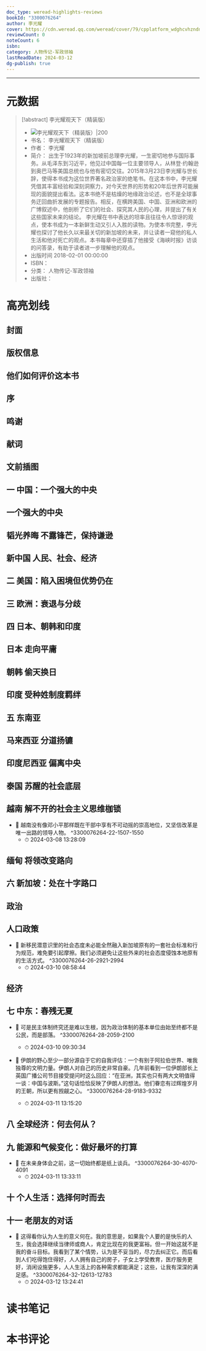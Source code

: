 ```yaml
---
doc_type: weread-highlights-reviews
bookId: "3300076264"
author: 李光耀
cover: https://cdn.weread.qq.com/weread/cover/79/cpplatform_wdghcvhzndnxtmgbbdm5dg/t7_cpplatform_wdghcvhzndnxtmgbbdm5dg1698833759.jpg
reviewCount: 0
noteCount: 6
isbn: 
category: 人物传记-军政领袖
lastReadDate: 2024-03-12
dg-publish: true
---
```


---
# 元数据
> [!abstract] 李光耀观天下（精装版）
> - ![ 李光耀观天下（精装版）|200](https://cdn.weread.qq.com/weread/cover/79/cpplatform_wdghcvhzndnxtmgbbdm5dg/t7_cpplatform_wdghcvhzndnxtmgbbdm5dg1698833759.jpg)
> - 书名： 李光耀观天下（精装版）
> - 作者： 李光耀
> - 简介： 出生于1923年的新加坡前总理李光耀，一生密切地参与国际事务。从毛泽东到习近平，他见过中国每一位主要领导人，从林登·约翰逊到奥巴马等美国总统也与他有密切交往。2015年3月23日李光耀与世长辞，使得本书成为这位世界著名政治家的绝笔书。在这本书中，李光耀凭借其丰富经验和深刻洞察力，对今天世界的形势和20年后世界可能展现的面貌提出看法。这本书绝不是枯燥的地缘政治论述，也不是全球事务迂回曲折发展的专题报告。相反，在横跨美国、中国、亚洲和欧洲的广博叙述中，他剖析了它们的社会、探究其人民的心理，并提出了有关这些国家未来的结论。
李光耀在书中表达的坦率且往往令人惊讶的观点，使本书成为一本新鲜生动又引人入胜的读物。为使本书完整，李光耀也探讨了他长久以来最关切的新加坡的未来，并让读者一窥他的私人生活和他对死亡的观点。本书每章中还穿插了他接受《海峡时报》访谈的问答录，有助于读者进一步理解他的观点。
> - 出版时间 2018-02-01 00:00:00
> - ISBN： 
> - 分类： 人物传记-军政领袖
> - 出版社： 

# 高亮划线

## 封面

## 版权信息

## 他们如何评价这本书

## 序

## 鸣谢

## 献词

## 文前插图

## 一 中国：一个强大的中央

## 一个强大的中央

## 韬光养晦 不露锋芒，保持谦逊

## 新中国 人民、社会、经济

## 二 美国：陷入困境但优势仍在

## 三 欧洲：衰退与分歧

## 四 日本、朝韩和印度

## 日本 走向平庸

## 朝韩 偷天换日

## 印度 受种姓制度羁绊

## 五 东南亚

## 马来西亚 分道扬镳

## 印度尼西亚 偏离中央

## 泰国 苏醒的社会底层

## 越南 解不开的社会主义思维枷锁


- 📌 越南没有像邓小平那样既在干部中享有不可动摇的崇高地位，又坚信改革是唯一出路的领导人物。 ^3300076264-22-1507-1550
    - ⏱ 2024-03-08 13:28:09 
## 缅甸 将领改变路向

## 六 新加坡：处在十字路口

## 政治

## 人口政策


- 📌 新移民潜意识里的社会态度未必能全然融入新加坡原有的一套社会标准和行为规范，难免要引起摩擦。我们必须避免让这些外来的社会态度侵蚀本地原有的生活方式。 ^3300076264-26-2921-2994
    - ⏱ 2024-03-10 08:58:44 
## 经济

## 七 中东：春残无夏


- 📌 可是民主体制终究还是难以生根，因为政治体制的基本单位由始至终都不是公民，而是部落。 ^3300076264-28-2059-2100
    - ⏱ 2024-03-10 09:30:34 

- 📌 伊朗的野心至少一部分源自于它的自我评估：一个有别于阿拉伯世界、唯我独尊的文明力量。伊朗人对自己的历史非常自豪。几年前看到一位伊朗部长上英国广播公司节目接受提问时这么回应：“在亚洲，其实也只有两大文明值得一谈：中国与波斯。”这句话恰恰反映了伊朗人的想法。他们眷恋有过辉煌岁月的王朝，所以更有觊觎之心。 ^3300076264-28-9183-9332
    - ⏱ 2024-03-11 13:15:20 
## 八 全球经济：何去何从？

## 九 能源和气候变化：做好最坏的打算


- 📌 在未亲身体会之前，这一切始终都是纸上谈兵。 ^3300076264-30-4070-4091
    - ⏱ 2024-03-11 13:33:11 
## 十 个人生活：选择何时而去

## 十一 老朋友的对话


- 📌 这得看你认为人生的意义何在。我的意思是，如果我个人要的是快乐的人生，我会选择继续当律师或商人，肯定比现在的我更富裕。但一开始这就不是我的奋斗目标。我看到了某个情势，认为是不妥当的，尽力去纠正它。而后看到人们吃得饱住得好，人人拥有自己的房子，子女上学受教育，医疗服务更好，消闲设施更多，人人生活上的各种需求都能满足；这些，让我有深深的满足感。 ^3300076264-32-12613-12783
    - ⏱ 2024-03-12 13:24:41 
# 读书笔记

# 本书评论
